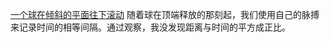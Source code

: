 [一个球在倾斜的平面往下滚动](/assets/volume-1/fig-5-1.png)
随着球在顶端释放的那刻起，我们使用自己的脉搏来记录时间的相等间隔。通过观察，我没发现距离与时间的平方成正比。
